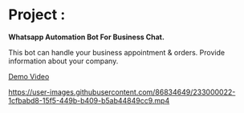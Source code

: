 # Project :

**Whatsapp Automation Bot For Business Chat.**

This bot can handle your business appointment & orders. Provide information about your company.

[Demo Video](https://www.linkedin.com/posts/mdamiruddin_github-whatsapp-meta-activity-6979199025048604672-8aqC)


https://user-images.githubusercontent.com/86834649/233000022-1cfbabd8-15f5-449b-b409-b5ab44849cc9.mp4

